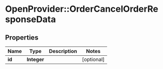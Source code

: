 # OpenProvider::OrderCancelOrderResponseData

## Properties
Name | Type | Description | Notes
------------ | ------------- | ------------- | -------------
**id** | **Integer** |  | [optional] 

